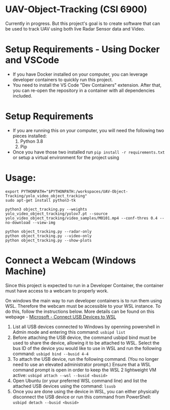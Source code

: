 # UAV-Object-Tracking (CSI 6900)

Currently in progress. But this project's goal is to create software that can be used to track UAV using both live Radar Sensor data and Video.  

# Setup Requirements - Using Docker and VSCode
- If you have Docker installed on your computer, you can leverage developer containers to quickly run this project.
- You need to install the VS Code "Dev Containers" extension. After that, you can re-open the repository in a container with all dependencies included. 

# Setup Requirements
- If you are running this on your computer, you will need the following two pieces installed:
  1. Python 3.8
  2. Pip
- Once you have those two installed run `pip install -r requirements.txt` or setup a virtual environment for the project using 

# Usage:
```
export PYTHONPATH="$PYTHONPATH:/workspaces/UAV-Object-Tracking/yolo_video_object_tracking"
sudo apt-get install python3-tk

python3 object_tracking.py --weights yolo_video_object_tracking/yolov7.pt --source yolo_video_object_tracking/video_samples/M0101.mp4 --conf-thres 0.4 --no-download --view-img

python object_tracking.py --radar-only
python object_tracking.py --video-only
python object_tracking.py --show-plots
```

# Connect a Webcam (Windows Machine)
Since this project is expected to run in a Developer Container, the container must have access to a webcam to properly work.

On windows the main way to run developer containers is to run them using WSL. Therefore the webcam must be accessible to your WSL instance. To do this, follow the instructions below. More details can be found on this webpage - [Microsoft - Connect USB Devices to WSL](https://learn.microsoft.com/en-us/windows/wsl/connect-usb#attach-a-usb-device)

1. List all USB devices connected to Windows by openning powershell in Admin mode and entering this command:
  ```usbipd list```
2. Before attaching the USB device, the command usbipd bind must be used to share the device, allowing it to be attached to WSL. Select the bus ID of the device you would like to use in WSL and run the following command:
  ```usbipd bind --busid 4-4```
3. To attach the USB device, run the following command. (You no longer need to use an elevated administrator prompt.) Ensure that a WSL command prompt is open in order to keep the WSL 2 lightweight VM active: 
  ```usbipd attach --wsl --busid <busid>```
4. Open Ubuntu (or your preferred WSL command line) and list the attached USB devices using the command:
  ```lsusb```
5. Once you are done using the device in WSL, you can either physically disconnect the USB device or run this command from PowerShell:
  ```usbipd detach --busid <busid>```
